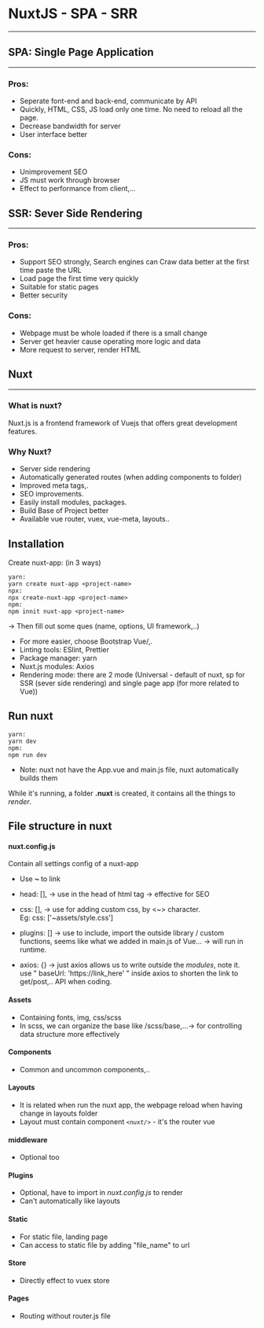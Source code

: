 # NuxtJS - SPA - SRR
-------------
## SPA: Single Page Application 
-----
### Pros: 

* Seperate font-end and back-end, communicate by API 
* Quickly, HTML, CSS, JS load only one time. No need to reload all the page. 
* Decrease bandwidth for server
* User interface better

### Cons: 

* Unimprovement SEO  
* JS must work through browser
* Effect to performance from client,...

## SSR: Sever Side Rendering
-----
### Pros: 

* Support SEO strongly, Search engines can Craw data better at the first time paste the URL  
* Load page the first time very quickly
* Suitable for static pages   
* Better security

### Cons: 

* Webpage must be whole loaded if there is a small change  
* Server get heavier cause operating more logic and data  
* More request to server, render HTML  

## Nuxt
-----
### What is nuxt?

Nuxt.js is a frontend framework of Vuejs that offers great development features.

### Why Nuxt?

- Server side rendering
- Automatically generated routes (when adding components to folder)
- Improved meta tags,.
- SEO improvements.
- Easily install modules, packages.
- Build Base of Project better
- Available vue router, vuex, vue-meta, layouts..


## Installation

Create nuxt-app: (in 3 ways) 
```
yarn: 
yarn create nuxt-app <project-name>
npx: 
npx create-nuxt-app <project-name>
npm:
npm innit nuxt-app <project-name>
```
-> Then fill out some ques (name, options, UI framework,..)
+ For more easier, choose Bootstrap Vue/,.
+ Linting tools: ESlint, Prettier 
+ Package manager: yarn 
+ Nuxt.js modules: Axios
+ Rendering mode: there are 2 mode (Universal - default of nuxt, sp for SSR (sever side rendering) and single page app (for more related to Vue))

## Run nuxt  

```
yarn: 
yarn dev 
npm: 
npm run dev 
```

* Note: nuxt not have the App.vue and main.js file, nuxt automatically builds them <br>

While it's running, a folder <strong>.nuxt</strong> is created, it contains all the things to <em>render</em>.

## File structure in nuxt

#### nuxt.config.js  
Contain all settings config of a nuxt-app 

- Use <strong> ~ </strong> to link

- head: [], -> use in the head of html tag -> effective for SEO
- css: [], -> use for adding custom css, by <~> character. <br>
Eg: css: ['~assets/style.css']
- plugins: [] -> use to include, import the outside library / custom functions, seems like what we added in main.js of Vue... -> will run in runtime. 
- axios: {} -> just axios allows us to write outside the <em>modules</em>, note it. <br>
use " baseUrl: 'https://link_here' " inside axios to shorten the link to get/post,.. API when coding.

#### Assets
- Containing fonts, img, css/scss
- In scss, we can organize the base like /scss/base,...-> for controlling data structure more effectively

#### Components
- Common and uncommon components,..

#### Layouts  
- It is related when run the nuxt app, the webpage reload when having change in layouts folder 
- Layout must contain component <em> ```<nuxt/>```</em> - it's the router vue

#### middleware 
- Optional too   

#### Plugins
- Optional, have to import in <em>nuxt.config.js</em> to render 
- Can't automatically like layouts 

#### Static 
- For static file, landing page 
- Can access to static file by adding "file_name" to url

#### Store 
- Directly effect to vuex store 
<!-- Eg: add index.js => automatically create store -->

#### Pages
- Routing without router.js file 





<!-- 
Config auto edit eslint faults:

 -->
